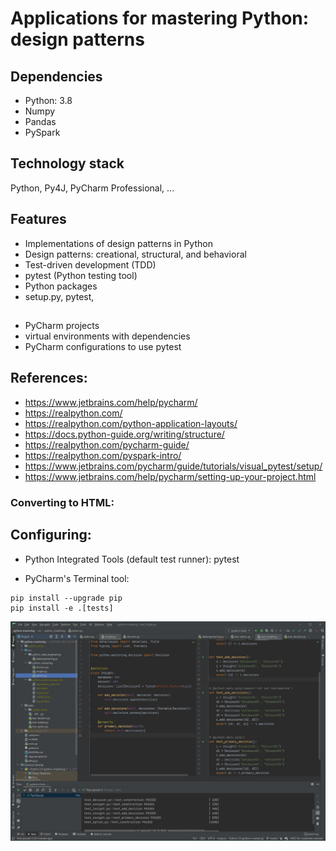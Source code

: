 # Applications for mastering Python: design patterns
	
## Dependencies
* Python: 3.8
* Numpy
* Pandas
* PySpark

## Technology stack
Python, Py4J, PyCharm Professional, ...

## Features
* Implementations of design patterns in Python
* Design patterns: creational, structural, and behavioral
* Test-driven development (TDD)
* pytest (Python testing tool)
* Python packages
* setup.py, pytest, 

##
- PyCharm projects
- virtual environments with dependencies
- PyCharm configurations to use pytest

## References:
- https://www.jetbrains.com/help/pycharm/
- https://realpython.com/
- https://realpython.com/python-application-layouts/
- https://docs.python-guide.org/writing/structure/
- https://realpython.com/pycharm-guide/
- https://realpython.com/pyspark-intro/
- https://www.jetbrains.com/pycharm/guide/tutorials/visual_pytest/setup/
- https://www.jetbrains.com/help/pycharm/setting-up-your-project.html

### Converting to HTML:


## Configuring:

- Python Integrated Tools (default test runner): pytest

- PyCharm's Terminal tool:
```
pip install --upgrade pip 
pip install -e .[tests]
```

![Test-driven development (TDD)](/images/tdd.jpg)